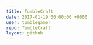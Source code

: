 ```yaml
---
title: TumbleCraft
date: 2017-01-19 00:00:00 +0000
user: tumblegamer
repo: TumbleCraft
layout: github
---
```

